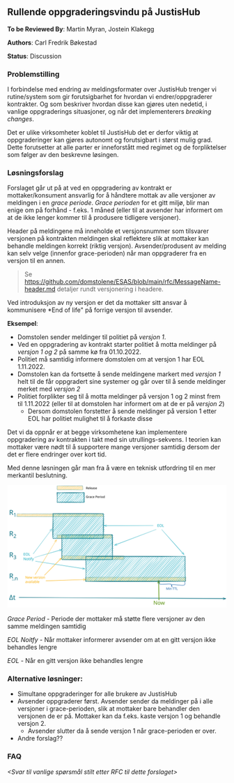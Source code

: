 ## Rullende oppgraderingsvindu på JustisHub

**To be Reviewed By**: Martin Myran, Jostein Klakegg

**Authors**: Carl Fredrik Bøkestad

**Status**: Discussion

### Problemstilling

I forbindelse med endring av meldingsformater over JustisHub trenger vi rutine/system som gir forutsigbarhet for hvordan vi endrer/oppgraderer kontrakter.  Og som beskriver hvordan disse kan gjøres uten nedetid, i vanlige oppgraderings situasjoner, og når det implementerers _breaking changes_.

Det er ulike virksomheter koblet til JustisHub det er derfor viktig at oppgraderinger kan gjøres autonomt og forutsigbart i størst mulig grad. Dette forutsetter at alle parter er inneforstått med regimet og de forpliktelser som følger av den beskrevne løsingen.


### Løsningsforslag

Forslaget går ut på at ved en oppgradering av kontrakt er mottaker/konsument ansvarlig for å håndtere mottak av alle versjoner av meldingen i en _grace periode_.
*Grace perioden* for et gitt miljø, blir man enige om på forhånd - f.eks. 1 måned (eller til at avsender har informert om at de ikke lenger kommer til å produsere tidligere versjoner).

Header på meldingene må inneholde et versjonsnummer som tilsvarer versjonen på kontrakten meldingen skal reflektere slik at mottaker kan behandle meldingen korrekt (riktig versjon). Avsender/produsent av melding kan selv velge (innenfor grace-perioden) når man oppgraderer fra en versjon til en annen.
> Se https://github.com/domstolene/ESAS/blob/main/rfc/MessageName-header.md detaljer rundt versjonering i headere.

Ved introduksjon  av ny versjon er det da mottaker sitt ansvar å kommunisere *End of life" på forrige versjon til avsender.


**Eksempel**:

* Domstolen sender meldinger til politiet på _versjon 1_.
* Ved en oppgradering av kontrakt starter politiet å motta meldinger på _versjon 1 og 2_ på samme kø fra 01.10.2022.
* Politiet må samtidig informere domstolen om at versjon 1 har EOL 1.11.2022.
* Domstolen kan da fortsette å sende meldingene markert med _versjon 1_ helt til de får oppgradert sine systemer og går over til å sende meldinger merket med _versjon 2_
* Politiet forplikter seg til å motta meldinger på versjon 1 og 2 minst frem til 1.11.2022 (eller til at domstolen har informert om at de er på _versjon 2_)
  * Dersom domstolen forstetter å sende meldinger på version 1 etter EOL har politiet mulighet til å forkaste disse

Det vi da oppnår er at begge virksomhetene kan implementere oppgradering av kontrakten i takt med sin utrullings-sekvens.
I teorien kan mottaker være nødt til å supportere mange versjoner samtidig dersom der det er flere endringer over kort tid.

Med denne løsningen går man fra å være en teknisk utfordring til en mer merkantil beslutning.


![Skisse Rullende Oppgaderinger](extra/Rolling-upgrade.svg)

*Grace Period* - Periode der mottaker må støtte flere versjoner av den samme meldingen samtidig

*EOL Noitfy* - Når mottaker informerer avsender om at en gitt versjon ikke behandles lengre

*EOL* - Når en gitt versjon ikke behandles lengre

### Alternative løsninger:
* Simultane oppgraderinger for alle brukere av JustisHub
* Avsender oppgraderer først. Avsender sender da meldinger på i alle versjoner i grace-perioden, slik at mottaker bare behandler den versjonen de er på. Mottaker kan da f.eks. kaste versjon 1 og behandle versjon 2.
  * Avsender slutter da å sende versjon 1 når grace-perioden er over.
* Andre forslag??


### FAQ
_<Svar til vanlige spørsmål stilt etter RFC til dette forslaget>_
